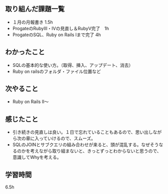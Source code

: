 ## 取り組んだ課題一覧
- １月の月報書き 1.5h　
- ProgateのRubyⅢ・Ⅳの見直し＆RubyⅤ完了　1h
- ProgateのSQL、Ruby on Rails Ⅰまで完了 4h
## わかったこと
- SQLの基本的な使い方。（取得、挿入、アップデート、消去）
- Ruby on railsのフォルダ・ファイル位置など
## 次やること
- Ruby on Rails Ⅱ～
## 感じたこと
- 引き続きの見直しは良い。１日で忘れていることもあるので、思い出しながら次の章に入っていけるので、スムーズ。
- SQLのJOINとサブクエリの組み合わせが来ると、頭が混乱する。なぜそうなるのかを考えながら取り組まないと、きっとずっとわからないと思うので、意識してWhyを考える。
## 学習時間
6.5h